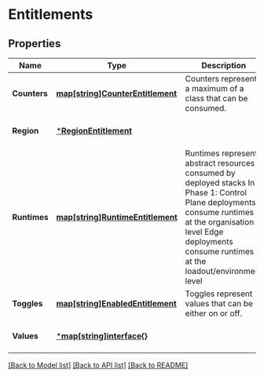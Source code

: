 # Entitlements

## Properties
Name | Type | Description | Notes
------------ | ------------- | ------------- | -------------
**Counters** | [**map[string]CounterEntitlement**](CounterEntitlement.md) | Counters represent a maximum of a class that can be consumed. | [optional] [default to null]
**Region** | [***RegionEntitlement**](RegionEntitlement.md) |  | [optional] [default to null]
**Runtimes** | [**map[string]RuntimeEntitlement**](RuntimeEntitlement.md) | Runtimes represent abstract resources consumed by deployed stacks  In Phase 1: Control Plane deployments consume runtimes at the organisation level Edge deployments consume runtimes at the loadout/environment level | [optional] [default to null]
**Toggles** | [**map[string]EnabledEntitlement**](EnabledEntitlement.md) | Toggles represent values that can be either on or off. | [optional] [default to null]
**Values** | [***map[string]interface{}**](map.md) |  | [optional] [default to null]

[[Back to Model list]](../README.md#documentation-for-models) [[Back to API list]](../README.md#documentation-for-api-endpoints) [[Back to README]](../README.md)

